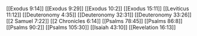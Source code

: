 [[Exodus 9:14]]
[[Exodus 9:29]]
[[Exodus 10:2]]
[[Exodus 15:11]]
[[Leviticus 11:12]]
[[Deuteronomy 4:35]]
[[Deuteronomy 32:31]]
[[Deuteronomy 33:26]]
[[2 Samuel 7:22]]
[[2 Chronicles 6:14]]
[[Psalms 78:45]]
[[Psalms 86:8]]
[[Psalms 90:2]]
[[Psalms 105:30]]
[[Isaiah 43:10]]
[[Revelation 16:13]]
